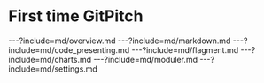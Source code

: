 # First time GitPitch

---?include=md/overview.md
---?include=md/markdown.md
---?include=md/code_presenting.md
---?include=md/flagment.md
---?include=md/charts.md
---?include=md/moduler.md
---?include=md/settings.md
